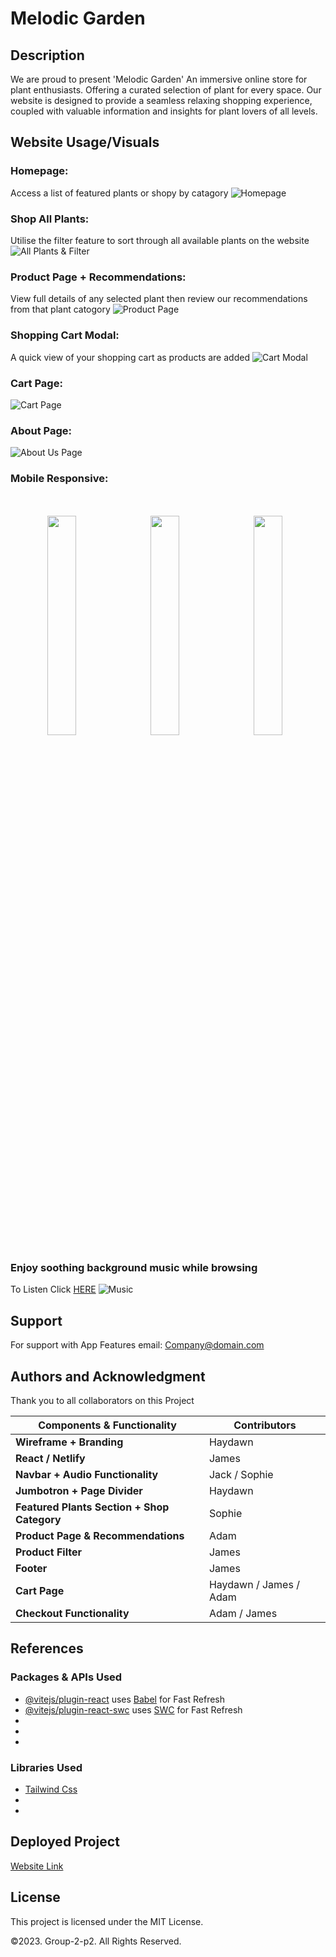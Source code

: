 # Melodic Garden


## Description 
We are proud to present 'Melodic Garden' An immersive online store for plant enthusiasts. Offering a curated selection of plant for every space. Our website is designed to provide a seamless relaxing shopping experience, coupled with valuable information and insights for plant lovers of all levels.


## Website Usage/Visuals

### Homepage:
Access a list of featured plants or shopy by catagory 
![Homepage](src/assets/Homepage.png)


### Shop All Plants:
Utilise the filter feature to sort through all available plants on the website
![All Plants & Filter](src/assets/Allproducts.png)

### Product Page + Recommendations:
View full details of any selected plant then review our recommendations from that plant catogory
![Product Page](src/assets/Productpage.png)

### Shopping Cart Modal:
A quick view of your shopping cart as products are added
![Cart Modal](src/assets/Cartmodal.png)

### Cart Page:
![Cart Page](src/assets/Cartpage.png)

### About Page:  
![About Us Page](src/assets/Aboutus.png)

### Mobile Responsive:  
<div align="center" style="margin-top: 50px;">
  <img src="src/assets/mob1.png" width="30%" style="margin-right: 10px;">
  <img src="src/assets/mob2.png" width="30%" style="margin-right: 10px;">
  <img src="src/assets/mob1.png" width="30%" style="margin-right: 10px;">
</div>




### Enjoy soothing background music while browsing
To Listen Click [HERE](https://pixabay.com/music/meditationspiritual-peaceful-garden-healing-light-piano-for-meditation-zen-landscapes-112199/) ![Music](src/assets/music.png)


## Support
For support with App Features email: Company@domain.com



## Authors and Acknowledgment
Thank you to all collaborators on this Project
  

| **Components & Functionality**            | **Contributors**                       |
|--------------------------|----------------------------------------|
| **Wireframe + Branding**   | Haydawn | 
| **React / Netlify**   | James |            
| **Navbar + Audio Functionality** | Jack / Sophie| 
| **Jumbotron + Page Divider** | Haydawn |
| **Featured Plants Section + Shop Category** | Sophie |
| **Product Page & Recommendations** | Adam |
| **Product Filter** | James |
| **Footer** | James |
| **Cart Page**   | Haydawn / James / Adam|  
| **Checkout Functionality** | Adam / James



## References



### Packages & APIs Used
- [@vitejs/plugin-react](https://github.com/vitejs/vite-plugin-react/blob/main/packages/plugin-react/README.md) uses [Babel](https://babeljs.io/) for Fast Refresh
- [@vitejs/plugin-react-swc](https://github.com/vitejs/vite-plugin-react-swc) uses [SWC](https://swc.rs/) for Fast Refresh
- []()
- []()
- []()

### Libraries Used
- [Tailwind Css](https://tailwindcss.com/)
- []()
- []()


## Deployed Project 
[Website Link]()


## License

This project is licensed under the MIT License.

©2023. Group-2-p2. All Rights Reserved.